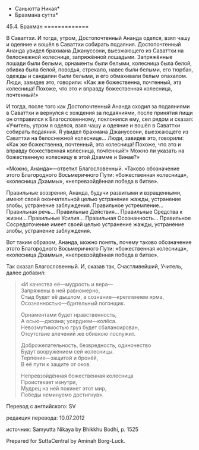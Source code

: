 * Саньютта Никая*
* Брахмана сутта*

45\.4\. Брахман
\=\=\=\=\=\=\=\=\=\=\=\=\=

В Саваттхи\. И тогда, утром, Достопочтенный Ананда оделся, взял чашу и одеяние и вошёл в Саваттхи собирать подаяния\. Достопочтенный Ананда увидел брахмана Джануссони, выезжающего из Саваттхи на белоснежной колеснице, запряжённой лошадьми\. Запряжённые лошади были белыми, орнаменты были белыми, колесница была белой, обивка была белой, поводья, стрекало, навес были белыми, его тюрбан, одежды и сандалии были белыми, и его обмахивали белым опахалом\. Люди, завидев это, говорили: «Как же божественна, почтенный, эта колесница\! Похоже, что это и вправду божественная колесница, почтенный\!»

И тогда, после того как Достопочтенный Ананда сходил за подаяниями в Саваттхи и вернулся с хождения за подаяниями, после принятия пищи он отправился к Благословенному, поклонился ему, сел рядом и сказал: «Учитель, утром я оделся, взял чашу и одеяние и вошёл в Саваттхи собирать подаяния\. Я увидел брахмана Джануссони, выезжающего из Саваттхи на белоснежной колеснице… Люди, завидев это, говорили: «Как же божественна, почтенный, эта колесница\! Похоже, что это и вправду божественная колесница, почтенный\!» Можно ли указать на божественную колесницу в этой Дхамме и Винае?»

«Можно, Ананда»—ответил Благословенный\. «Таково обозначение этого Благородного Восьмеричного Пути: «божественная колесница», «колесница Дхаммы», «непревзойдённая победа в битве»\.

Правильные воззрения, Ананда, будучи развитыми и взращенными, имеют своей окончательной целью устранение жажды, устранение злобы, устранение заблуждения\. Правильное устремление… Правильная речь… Правильные Действия… Правильные Средства к жизни… Правильные Усилия… Правильная Осознанность… Правильное Сосредоточение имеет своей целью устранение жажды, устранение злобы, устранение заблуждения\.

Вот таким образом, Ананда, можно понять, почему таково обозначение этого Благородного Восьмеричного Пути: «божественная колесница», «колесница Дхаммы», «непревзойдённая победа в битве»\.

Так сказал Благословенный\. И, сказав так, Счастливейший, Учитель, далее добавил:

> «И качества её—мудрость и вера—  
> Запряжены в ней равномерно,  
> Стыд будет её дышлом, а сознание—креплением ярма,  
> Осознанностью—бдительный погонщик\.  
>   
> Орнаментами будет нравственность,  
> А осью—джхана; усердием—колёса\.  
> Невозмутимостью груз будет сбалансирован,  
> Отсутствие влечений же обивкою послужит\.  
>   
> Доброжелательность, безвредность, одиночество  
> Будут вооружением сей колесницы\.  
> Терпение—защитой и бронёй,  
> В её пути к защите от оков\.  
>   
> Непревзойдённая божественная колесница  
> Проистекает изнутри,  
> Мудрец на ней покинет этот мир,  
> Победы неминуемо достигнув»\.

Перевод с английского: SV

редакция перевода: 10\.07\.2012

источник: Samyutta Nikaya by Bhikkhu Bodhi, p\. 1525

Prepared for SuttaCentral by Aminah Borg\-Luck\.